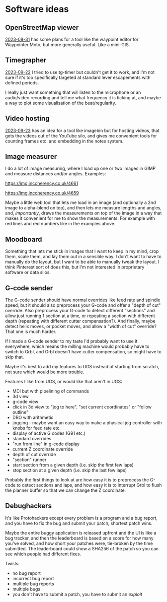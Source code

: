 # Software ideas

## OpenStreetMap viewer

[2023-08-31](20230831.md) has some plans for a tool like the waypoint editor for Waypointer Moto,
but more generally useful. Like a mini-GIS.

## Timegrapher

[2023-09-22](20230922.md) I tried to use tg-timer but couldn't get it to work, and I'm not sure if
it's too specifically targeted at standard lever escapements with defined periods.

I really just want something that will listen to the microphone or an audio/video recording and tell me what frequency it is
ticking at, and maybe a way to plot some visualisation of the beat/regularity.

## Video hosting

[2023-09-23](20230923.md) has an idea for a tool like imagebin but for hosting videos, that gets
the videos out of the YouTube silo, and gives me convenient tools for counting frames etc. and
embedding in the notes system.

## Image measurer

I do a lot of image measuring, where I load up one or two images in GIMP and measure distances and/or
angles. Examples:

https://img.incoherency.co.uk/4661

https://img.incoherency.co.uk/4659

Maybe a little web tool that lets me load in an image (and optionally a 2nd image to alpha-blend on top),
and then lets me measure lengths and angles, and, *importantly*, draws the measurements on top of the
image in a way that makes it convenient for me to show the measurements. For example with red lines
and red numbers like in the examples above.

## Moodboard

Something that lets me stick in images that I want to keep in my mind, crop them, scale them, and lay them
out in a sensible way. I don't want to have to manually do the layout, but I want to be able to manually
tweak the layout. I think Pinterest sort of does this, but I'm not interested in proprietary software or
data silos.

## G-code sender

The G-code sender should have normal overrides like feed rate and spindle speed, but it should also
preprocess your G-code and offer a "depth of cut" override. Also preprocess your G-code to detect
different "sections" and allow just running 1 section at a time, or repeating a section with different
depth (repeating with different cutter compensation?). And finally, maybe detect helix moves, or pocket
moves, and allow a "width of cut" override? That one is much harder.

If I made a G-code sender to my taste I'd probably want to use it everywhere, which means the milling
machine would probably have to switch to Grbl, and Grbl doesn't have cutter compensation, so might have to skip that.

Maybe it's best to add my features to UGS instead of starting from scratch, not sure which would be more trouble.

Features I like from UGS, or would like that aren't in UGS:

* MDI but with pipelining of commands
* 3d view
* g-code view
* click in 3d view to "jog to here", "set current coordinates" or "follow outline"
* DRO with arithmetic
* jogging - maybe want an easy way to make a physical jog controller with knobs for feed rate etc.
* display of active G codes (G91 etc.)
* standard overrides
* "run from line" in g-code display
* current Z coordinate override
* depth of cut override
* "section" runner
* start section from a given depth (i.e. skip the first few laps)
* stop section at a given depth (i.e. skip the last few laps)

Probably the first things to look at are how easy it is to preprocess the G-code to detect sections and laps,
and how easy it is to interrupt Grbl to flush the planner buffer so that we can change the Z coordinate.

## Debughackers

It's like Protohackers except every problem is a program and a bug report, and you have to fix the bug
and submit your patch, shortest patch wins.

Maybe the entire buggy application is released upfront and the UI is like a bug tracker, and then the
leaderboard is based on a score for how many you've solved, and how short your patches were, tie-broken
by the time submitted. The leaderboard could show a SHA256 of the patch so you can see which people
had different fixes.

Twists:

* no bug report
* incorrect bug report
* multiple bug reports
* multiple bugs
* you don't have to submit a patch, you have to submit an *exploit*
